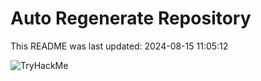 # Auto Regenerate Repository

This README was last updated: 2024-08-15 11:05:12

 ![TryHackMe](https://tryhackme.com/badge/533634)